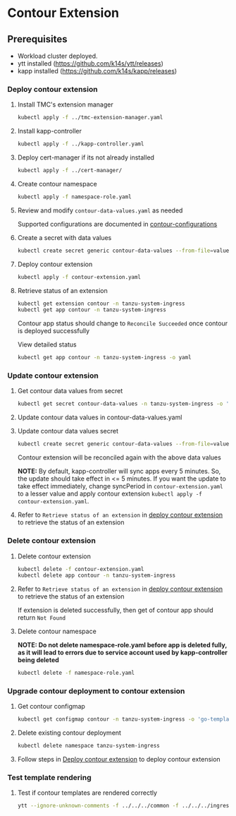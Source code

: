 # Contour Extension

## Prerequisites

* Workload cluster deployed.
* ytt installed (<https://github.com/k14s/ytt/releases>)
* kapp installed (<https://github.com/k14s/kapp/releases>)

### Deploy contour extension

1. Install TMC's extension manager

    ```sh
    kubectl apply -f ../tmc-extension-manager.yaml
    ```

2. Install kapp-controller

    ```sh
    kubectl apply -f ../kapp-controller.yaml
    ```

3. Deploy cert-manager if its not already installed

    ```sh
    kubectl apply -f ../cert-manager/
    ```

4. Create contour namespace

    ```sh
    kubectl apply -f namespace-role.yaml
    ```

5. Review and modify `contour-data-values.yaml` as needed

   Supported configurations are documented in [contour-configurations](../../../ingress/contour/README.md)


6. Create a secret with data values

    ```sh
    kubectl create secret generic contour-data-values --from-file=values.yaml=contour-data-values.yaml -n tanzu-system-ingress
    ```


7. Deploy contour extension

    ```sh
    kubectl apply -f contour-extension.yaml
   ```

8. Retrieve status of an extension

    ```sh
    kubectl get extension contour -n tanzu-system-ingress
    kubectl get app contour -n tanzu-system-ingress
    ```

   Contour app status should change to `Reconcile Succeeded` once contour is deployed successfully

   View detailed status

   ```sh
   kubectl get app contour -n tanzu-system-ingress -o yaml
   ```

### Update contour extension

1. Get contour data values from secret

    ```sh
    kubectl get secret contour-data-values -n tanzu-system-ingress -o 'go-template={{ index .data "values.yaml" }}' | base64 -d > contour-data-values.yaml
    ```

2. Update contour data values in contour-data-values.yaml

3. Update contour data values secret

    ```sh
    kubectl create secret generic contour-data-values --from-file=values.yaml=contour-data-values.yaml -n tanzu-system-ingress -o yaml --dry-run | kubectl replace -f-
    ```

   Contour extension will be reconciled again with the above data values

   **NOTE:**
   By default, kapp-controller will sync apps every 5 minutes. So, the update should take effect in <= 5 minutes.
   If you want the update to take effect immediately, change syncPeriod in `contour-extension.yaml` to a lesser value
   and apply contour extension `kubectl apply -f contour-extension.yaml`.

4. Refer to `Retrieve status of an extension` in [deploy contour extension](#deploy-contour-extension) to retrieve the status of an extension

### Delete contour extension

1. Delete contour extension

    ```sh
    kubectl delete -f contour-extension.yaml
    kubectl delete app contour -n tanzu-system-ingress
    ```

2. Refer to `Retrieve status of an extension` in [deploy contour extension](#deploy-contour-extension) to retrieve the status of an extension

   If extension is deleted successfully, then get of contour app should return `Not Found`

3. Delete contour namespace

   **NOTE: Do not delete namespace-role.yaml before app is deleted fully, as it will lead to errors due to service account used by kapp-controller being deleted**

    ```sh
    kubectl delete -f namespace-role.yaml
    ```

### Upgrade contour deployment to contour extension

1. Get contour configmap

    ```sh
    kubectl get configmap contour -n tanzu-system-ingress -o 'go-template={{ index .data "contour.yaml" }}' > contour-configmap.yaml
    ```

2. Delete existing contour deployment

    ```sh
    kubectl delete namespace tanzu-system-ingress
    ```

3. Follow steps in [Deploy contour extension](#deploy-contour-extension) to deploy contour extension

### Test template rendering

1. Test if contour templates are rendered correctly

    ```sh
    ytt --ignore-unknown-comments -f ../../../common -f ../../../ingress/contour -f contour-data-values.yaml
    ```
